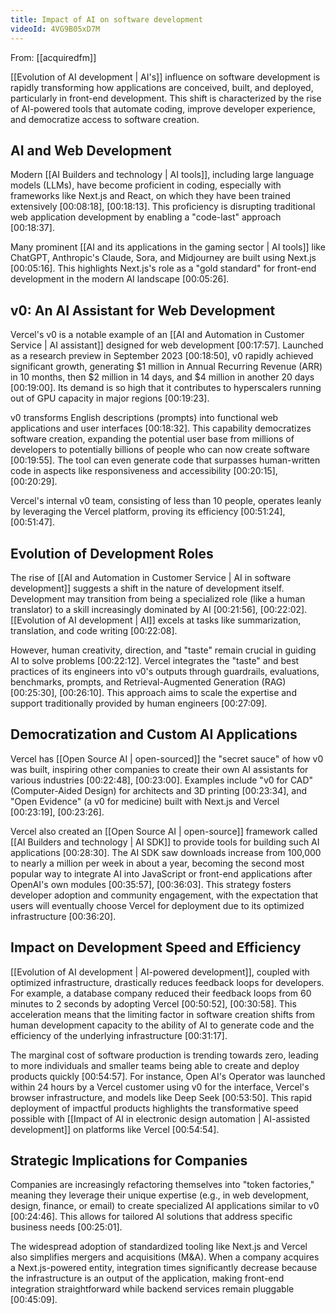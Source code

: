 ```yaml
---
title: Impact of AI on software development
videoId: 4VG9B05xD7M
---
```


From: [[acquiredfm]] <br/> 

[[Evolution of AI development | AI's]] influence on software development is rapidly transforming how applications are conceived, built, and deployed, particularly in front-end development. This shift is characterized by the rise of AI-powered tools that automate coding, improve developer experience, and democratize access to software creation.

## AI and Web Development

Modern [[AI Builders and technology | AI tools]], including large language models (LLMs), have become proficient in coding, especially with frameworks like Next.js and React, on which they have been trained extensively <a class="yt-timestamp" data-t="00:08:18">[00:08:18]</a>, <a class="yt-timestamp" data-t="00:18:13">[00:18:13]</a>. This proficiency is disrupting traditional web application development by enabling a "code-last" approach <a class="yt-timestamp" data-t="00:18:37">[00:18:37]</a>.

Many prominent [[AI and its applications in the gaming sector | AI tools]] like ChatGPT, Anthropic's Claude, Sora, and Midjourney are built using Next.js <a class="yt-timestamp" data-t="00:05:16">[00:05:16]</a>. This highlights Next.js's role as a "gold standard" for front-end development in the modern AI landscape <a class="yt-timestamp" data-t="00:05:26">[00:05:26]</a>.

## v0: An AI Assistant for Web Development

Vercel's v0 is a notable example of an [[AI and Automation in Customer Service | AI assistant]] designed for web development <a class="yt-timestamp" data-t="00:17:57">[00:17:57]</a>. Launched as a research preview in September 2023 <a class="yt-timestamp" data-t="00:18:50">[00:18:50]</a>, v0 rapidly achieved significant growth, generating $1 million in Annual Recurring Revenue (ARR) in 10 months, then $2 million in 14 days, and $4 million in another 20 days <a class="yt-timestamp" data-t="00:19:00">[00:19:00]</a>. Its demand is so high that it contributes to hyperscalers running out of GPU capacity in major regions <a class="yt-timestamp" data-t="00:19:23">[00:19:23]</a>.

v0 transforms English descriptions (prompts) into functional web applications and user interfaces <a class="yt-timestamp" data-t="00:18:32">[00:18:32]</a>. This capability democratizes software creation, expanding the potential user base from millions of developers to potentially billions of people who can now create software <a class="yt-timestamp" data-t="00:19:55">[00:19:55]</a>. The tool can even generate code that surpasses human-written code in aspects like responsiveness and accessibility <a class="yt-timestamp" data-t="00:20:15">[00:20:15]</a>, <a class="yt-timestamp" data-t="00:20:29">[00:20:29]</a>.

Vercel's internal v0 team, consisting of less than 10 people, operates leanly by leveraging the Vercel platform, proving its efficiency <a class="yt-timestamp" data-t="00:51:24">[00:51:24]</a>, <a class="yt-timestamp" data-t="00:51:47">[00:51:47]</a>.

## Evolution of Development Roles

The rise of [[AI and Automation in Customer Service | AI in software development]] suggests a shift in the nature of development itself. Development may transition from being a specialized role (like a human translator) to a skill increasingly dominated by AI <a class="yt-timestamp" data-t="00:21:56">[00:21:56]</a>, <a class="yt-timestamp" data-t="00:22:02">[00:22:02]</a>. [[Evolution of AI development | AI]] excels at tasks like summarization, translation, and code writing <a class="yt-timestamp" data-t="00:22:08">[00:22:08]</a>.

However, human creativity, direction, and "taste" remain crucial in guiding AI to solve problems <a class="yt-timestamp" data-t="00:22:12">[00:22:12]</a>. Vercel integrates the "taste" and best practices of its engineers into v0's outputs through guardrails, evaluations, benchmarks, prompts, and Retrieval-Augmented Generation (RAG) <a class="yt-timestamp" data-t="00:25:30">[00:25:30]</a>, <a class="yt-timestamp" data-t="00:26:10">[00:26:10]</a>. This approach aims to scale the expertise and support traditionally provided by human engineers <a class="yt-timestamp" data-t="00:27:09">[00:27:09]</a>.

## Democratization and Custom AI Applications

Vercel has [[Open Source AI | open-sourced]] the "secret sauce" of how v0 was built, inspiring other companies to create their own AI assistants for various industries <a class="yt-timestamp" data-t="00:22:48">[00:22:48]</a>, <a class="yt-timestamp" data-t="00:23:00">[00:23:00]</a>. Examples include "v0 for CAD" (Computer-Aided Design) for architects and 3D printing <a class="yt-timestamp" data-t="00:23:34">[00:23:34]</a>, and "Open Evidence" (a v0 for medicine) built with Next.js and Vercel <a class="yt-timestamp" data-t="00:23:19">[00:23:19]</a>, <a class="yt-timestamp" data-t="00:23:26">[00:23:26]</a>.

Vercel also created an [[Open Source AI | open-source]] framework called [[AI Builders and technology | AI SDK]] to provide tools for building such AI applications <a class="yt-timestamp" data-t="00:28:30">[00:28:30]</a>. The AI SDK saw downloads increase from 100,000 to nearly a million per week in about a year, becoming the second most popular way to integrate AI into JavaScript or front-end applications after OpenAI's own modules <a class="yt-timestamp" data-t="00:35:57">[00:35:57]</a>, <a class="yt-timestamp" data-t="00:36:03">[00:36:03]</a>. This strategy fosters developer adoption and community engagement, with the expectation that users will eventually choose Vercel for deployment due to its optimized infrastructure <a class="yt-timestamp" data-t="00:36:20">[00:36:20]</a>.

## Impact on Development Speed and Efficiency

[[Evolution of AI development | AI-powered development]], coupled with optimized infrastructure, drastically reduces feedback loops for developers. For example, a database company reduced their feedback loops from 60 minutes to 2 seconds by adopting Vercel <a class="yt-timestamp" data-t="00:50:52">[00:50:52]</a>, <a class="yt-timestamp" data-t="00:30:58">[00:30:58]</a>. This acceleration means that the limiting factor in software creation shifts from human development capacity to the ability of AI to generate code and the efficiency of the underlying infrastructure <a class="yt-timestamp" data-t="00:31:17">[00:31:17]</a>.

The marginal cost of software production is trending towards zero, leading to more individuals and smaller teams being able to create and deploy products quickly <a class="yt-timestamp" data-t="00:54:57">[00:54:57]</a>. For instance, Open AI's Operator was launched within 24 hours by a Vercel customer using v0 for the interface, Vercel's browser infrastructure, and models like Deep Seek <a class="yt-timestamp" data-t="00:53:50">[00:53:50]</a>. This rapid deployment of impactful products highlights the transformative speed possible with [[Impact of AI in electronic design automation | AI-assisted development]] on platforms like Vercel <a class="yt-timestamp" data-t="00:54:54">[00:54:54]</a>.

## Strategic Implications for Companies

Companies are increasingly refactoring themselves into "token factories," meaning they leverage their unique expertise (e.g., in web development, design, finance, or email) to create specialized AI applications similar to v0 <a class="yt-timestamp" data-t="00:24:46">[00:24:46]</a>. This allows for tailored AI solutions that address specific business needs <a class="yt-timestamp" data-t="00:25:01">[00:25:01]</a>.

The widespread adoption of standardized tooling like Next.js and Vercel also simplifies mergers and acquisitions (M&A). When a company acquires a Next.js-powered entity, integration times significantly decrease because the infrastructure is an output of the application, making front-end integration straightforward while backend services remain pluggable <a class="yt-timestamp" data-t="00:45:09">[00:45:09]</a>.